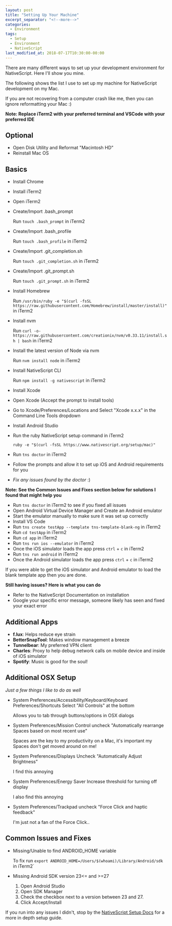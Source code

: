 ```yaml
---
layout: post
title: "Setting Up Your Machine"
excerpt_separator: "<!--more-->"
categories:
  - Environment
tags:
  - Setup
  - Environment 
  - NativeScript 
last_modified_at: 2018-07-17T10:30:00-00:00
---
```


There are many different ways to set up your development environment for NativeScript. Here I'll show you mine.
<!--more-->

The following shows the list I use to set up my machine for NativeScript development on my Mac.

If you are not recovering from a computer crash like me, then you can ignore reformatting your Mac :)

**Note: Replace iTerm2 with your preferred terminal and VSCode with your preferred IDE**

## Optional
* Open Disk Utility and Reformat "Macintosh HD"
* Reinstall Mac OS


## Basics
* Install Chrome
* Install iTerm2
* Open iTerm2
* Create/Import .bash_prompt

    Run `touch .bash_prompt` in iTerm2
* Create/Import .bash_profile

    Run `touch .bash_profile` in iTerm2
* Create/Import .git_completion.sh

    Run `touch .git_completion.sh` in iTerm2
* Create/Import .git_prompt.sh

    Run `touch .git_prompt.sh` in iTerm2
* Install Homebrew

    Run `/usr/bin/ruby -e "$(curl -fsSL https://raw.githubusercontent.com/Homebrew/install/master/install)"` in iTerm2
* Install nvm

    Run `curl -o- https://raw.githubusercontent.com/creationix/nvm/v0.33.11/install.sh | bash` in iTerm2
* Install the latest version of Node via nvm

    Run `nvm install node` in iTerm2
* Install NativeScript CLI

    Run `npm install -g nativescript` in iTerm2
* Install Xcode
* Open Xcode (Accept the prompt to install tools)
* Go to Xcode/Preferences/Locations and Select "Xcode x.x.x" in the Command Line Tools dropdown
* Install Android Studio
* Run the ruby NativeScript setup command in iTerm2

    `ruby -e "$(curl -fsSL https://www.nativescript.org/setup/mac)"`
* Run `tns doctor` in iTerm2
* Follow the prompts and allow it to set up iOS and Android requirements for you
* _Fix any issues found by the doctor_ :) 

**Note: See the Common Issues and Fixes section below for solutions I found that might help you**

* Run `tns doctor` in iTerm2 to see if you fixed all issues
* Open Android Virtual Device Manager and Create an Android emulator
* Start the emulator manually to make sure it was set up correctly
* Install VS Code
* Run `tns create testApp --template tns-template-blank-ng` in iTerm2
* Run `cd testApp` in iTerm2
* Run `cd app` in iTerm2
* Run `tns run ios --emulator` in iTerm2
* Once the iOS simulator loads the app press `ctrl` + `c` in iTerm2
* Run `tns run android` in iTerm2
* Once the Android simulator loads the app press `ctrl` + `c` in iTerm2


If you were able to get the iOS simulator and Android emulator to load the blank template app then you are done.

**Still having issues? Here is what you can do**

* Refer to the NativeScript Documentation on installation
* Google your specific error message, someone likely has seen and fixed your exact error



## Additional Apps
* **f.lux**: Helps reduce eye strain
* **BetterSnapTool**: Makes window management a breeze
* **Tunnelbear**: My preferred VPN client
* **Charles**: Proxy to help debug network calls on mobile device and inside of iOS simulator
* **Spotify**: Music is good for the soul!



## Additional OSX Setup

_Just a few things I like to do as well_

* System Preferences/Accessibility/Keyboard/Keyboard Preferences/Shortcuts Select "All Controls" at the bottom

    Allows you to tab through buttons/options in OSX dialogs
    
* System Preferences/Mission Control uncheck "Automatically rearrange Spaces based on most recent use"

    Spaces are the key to my productivity on a Mac, it's important my Spaces don't get moved around on me!

* System Preferences/Displays Uncheck "Automatically Adjust Brightness"

    I find this annoying

* System Preferences/Energy Saver Increase threshold for turning off display

    I also find this annoying
    
* System Preferences/Trackpad uncheck "Force Click and haptic feedback"

    I'm just not a fan of the Force Click..



## Common Issues and Fixes

* Missing/Unable to find ANDROID_HOME variable

     To fix run `export ANDROID_HOME=/Users/$(whoami)/Library/Android/sdk` in iTerm2`
    
* Missing Android SDK version 23<= and >=27

    1. Open Android Studio
    2. Open SDK Manager
    3. Check the checkbox next to a version between 23 and 27.
    4. Click Accept/Install




If you run into any issues I didn't, stop by the [NativeScript Setup Docs](http://docs.nativescript.org/start/quick-setup "NativeScript Setup Link") for a more in depth setup guide.
